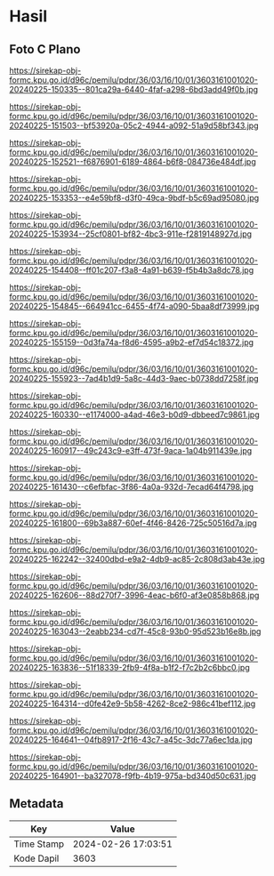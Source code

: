 # Hasil

## Foto C Plano

https://sirekap-obj-formc.kpu.go.id/d96c/pemilu/pdpr/36/03/16/10/01/3603161001020-20240225-150335--801ca29a-6440-4faf-a298-6bd3add49f0b.jpg

https://sirekap-obj-formc.kpu.go.id/d96c/pemilu/pdpr/36/03/16/10/01/3603161001020-20240225-151503--bf53920a-05c2-4944-a092-51a9d58bf343.jpg

https://sirekap-obj-formc.kpu.go.id/d96c/pemilu/pdpr/36/03/16/10/01/3603161001020-20240225-152521--f6876901-6189-4864-b6f8-084736e484df.jpg

https://sirekap-obj-formc.kpu.go.id/d96c/pemilu/pdpr/36/03/16/10/01/3603161001020-20240225-153353--e4e59bf8-d3f0-49ca-9bdf-b5c69ad95080.jpg

https://sirekap-obj-formc.kpu.go.id/d96c/pemilu/pdpr/36/03/16/10/01/3603161001020-20240225-153934--25cf0801-bf82-4bc3-911e-f2819148927d.jpg

https://sirekap-obj-formc.kpu.go.id/d96c/pemilu/pdpr/36/03/16/10/01/3603161001020-20240225-154408--ff01c207-f3a8-4a91-b639-f5b4b3a8dc78.jpg

https://sirekap-obj-formc.kpu.go.id/d96c/pemilu/pdpr/36/03/16/10/01/3603161001020-20240225-154845--664941cc-6455-4f74-a090-5baa8df73999.jpg

https://sirekap-obj-formc.kpu.go.id/d96c/pemilu/pdpr/36/03/16/10/01/3603161001020-20240225-155159--0d3fa74a-f8d6-4595-a9b2-ef7d54c18372.jpg

https://sirekap-obj-formc.kpu.go.id/d96c/pemilu/pdpr/36/03/16/10/01/3603161001020-20240225-155923--7ad4b1d9-5a8c-44d3-9aec-b0738dd7258f.jpg

https://sirekap-obj-formc.kpu.go.id/d96c/pemilu/pdpr/36/03/16/10/01/3603161001020-20240225-160330--e1174000-a4ad-46e3-b0d9-dbbeed7c9861.jpg

https://sirekap-obj-formc.kpu.go.id/d96c/pemilu/pdpr/36/03/16/10/01/3603161001020-20240225-160917--49c243c9-e3ff-473f-9aca-1a04b911439e.jpg

https://sirekap-obj-formc.kpu.go.id/d96c/pemilu/pdpr/36/03/16/10/01/3603161001020-20240225-161430--c6efbfac-3f86-4a0a-932d-7ecad64f4798.jpg

https://sirekap-obj-formc.kpu.go.id/d96c/pemilu/pdpr/36/03/16/10/01/3603161001020-20240225-161800--69b3a887-60ef-4f46-8426-725c50516d7a.jpg

https://sirekap-obj-formc.kpu.go.id/d96c/pemilu/pdpr/36/03/16/10/01/3603161001020-20240225-162242--32400dbd-e9a2-4db9-ac85-2c808d3ab43e.jpg

https://sirekap-obj-formc.kpu.go.id/d96c/pemilu/pdpr/36/03/16/10/01/3603161001020-20240225-162606--88d270f7-3996-4eac-b6f0-af3e0858b868.jpg

https://sirekap-obj-formc.kpu.go.id/d96c/pemilu/pdpr/36/03/16/10/01/3603161001020-20240225-163043--2eabb234-cd7f-45c8-93b0-95d523b16e8b.jpg

https://sirekap-obj-formc.kpu.go.id/d96c/pemilu/pdpr/36/03/16/10/01/3603161001020-20240225-163836--51f18339-2fb9-4f8a-b1f2-f7c2b2c6bbc0.jpg

https://sirekap-obj-formc.kpu.go.id/d96c/pemilu/pdpr/36/03/16/10/01/3603161001020-20240225-164314--d0fe42e9-5b58-4262-8ce2-986c41bef112.jpg

https://sirekap-obj-formc.kpu.go.id/d96c/pemilu/pdpr/36/03/16/10/01/3603161001020-20240225-164641--04fb8917-2f16-43c7-a45c-3dc77a6ec1da.jpg

https://sirekap-obj-formc.kpu.go.id/d96c/pemilu/pdpr/36/03/16/10/01/3603161001020-20240225-164901--ba327078-f9fb-4b19-975a-bd340d50c631.jpg


## Metadata

| Key        | Value               |
| ---------- | ------------------- |
| Time Stamp | 2024-02-26 17:03:51 |
| Kode Dapil | 3603                |



